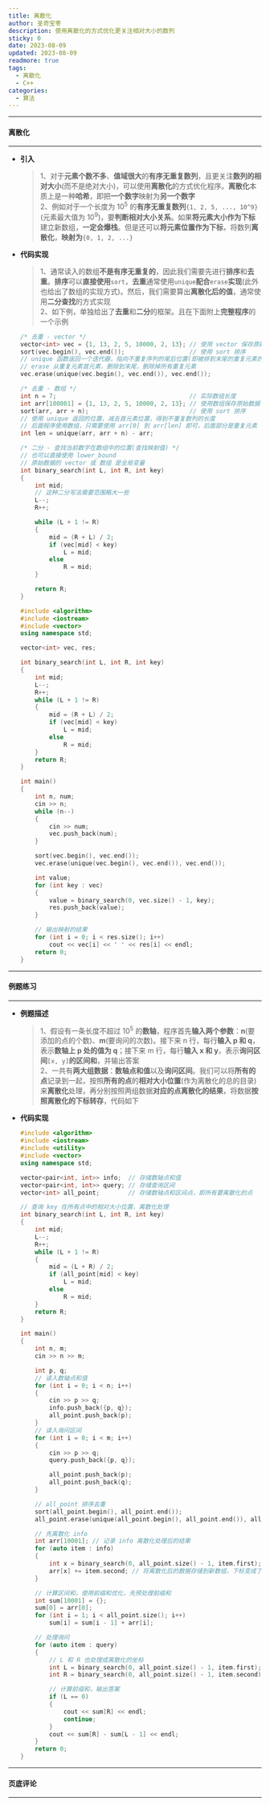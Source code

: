 ```yaml
---
title: 离散化
author: 圣奇宝枣
description: 使用离散化的方式优化更关注相对大小的数列
sticky: 0
date: 2023-08-09
updated: 2023-08-09
readmore: true
tags:
  - 离散化
  - C++
categories:
  - 算法
---
```


---

#### **离散化**

---

- **引入**

  > 1、对于**元素个数不多**、**值域很大**的**有序无重复数列**，且更关注**数列的相对大小**(而不是绝对大小)，可以使用**离散化**的方式优化程序。**离散化**本质上是一种**哈希**，即把**一个数字**映射为**另一个数字**  
  > 2、例如对于一个长度为 10<sup>5</sup> 的**有序无重复数列**`{1, 2, 5, ..., 10^9}`(元素最大值为 10<sup>9</sup>)，要**判断相对大小关系**。如果**将元素大小作为下标**建立新数组，**一定会爆栈**。但是还可以**将元素位置作为下标**，将数列**离散化**，**映射为**`{0, 1, 2, ...}`

<!-- more -->

- **代码实现**

  > 1、通常读入的数组**不是有序无重复的**，因此我们需要先进行**排序**和**去重**。**排序**可以**直接使用**`sort`，**去重**通常使用`unique`**配合**`erase`**实现**(此外也给出了数组的实现方式)。然后，我们需要算出**离散化后的值**，通常使用**二分查找**的方式实现  
  > 2、如下例，单独给出了**去重**和**二分**的框架。且在下面附上**完整程序**的一个示例

  ```cpp
  /* 去重 - vector */
  vector<int> vec = {1, 13, 2, 5, 10000, 2, 13}; // 使用 vector 保存原始数据
  sort(vec.begin(), vec.end());                  // 使用 sort 排序
  // unique 函数返回一个迭代器，指向不重复序列的尾后位置(即被排到末尾的重复元素的首元素位置)
  // erase 从重复元素首元素，删除到末尾，删除掉所有重复元素
  vec.erase(unique(vec.begin(), vec.end()), vec.end());

  /* 去重 - 数组 */
  int n = 7;                                     // 实际数组长度
  int arr[100001] = {1, 13, 2, 5, 10000, 2, 13}; // 使用数组保存原始数据
  sort(arr, arr + n);                            // 使用 sort 排序
  // 使用 unique 返回的位置，减去首元素位置，得到不重复数列的长度
  // 后面程序使用数组，只需要使用 arr[0] 到 arr[len] 即可，后面部分是重复元素
  int len = unique(arr, arr + n) - arr;

  /* 二分 - 查找当前数字在数组中的位置(查找映射值) */
  // 也可以直接使用 lower_bound
  // 原始数据的 vector 或 数组 是全局变量
  int binary_search(int L, int R, int key)
  {
      int mid;
      // 这种二分写法需要范围略大一些
      L--;
      R++;

      while (L + 1 != R)
      {
          mid = (R + L) / 2;
          if (vec[mid] < key)
              L = mid;
          else
              R = mid;
      }

      return R;
  }
  ```

  ```cpp
  #include <algorithm>
  #include <iostream>
  #include <vector>
  using namespace std;

  vector<int> vec, res;

  int binary_search(int L, int R, int key)
  {
      int mid;
      L--;
      R++;
      while (L + 1 != R)
      {
          mid = (R + L) / 2;
          if (vec[mid] < key)
              L = mid;
          else
              R = mid;
      }
      return R;
  }

  int main()
  {
      int n, num;
      cin >> n;
      while (n--)
      {
          cin >> num;
          vec.push_back(num);
      }

      sort(vec.begin(), vec.end());
      vec.erase(unique(vec.begin(), vec.end()), vec.end());

      int value;
      for (int key : vec)
      {
          value = binary_search(0, vec.size() - 1, key);
          res.push_back(value);
      }

      // 输出映射的结果
      for (int i = 0; i < res.size(); i++)
          cout << vec[i] << ' ' << res[i] << endl;
      return 0;
  }
  ```

---

#### **例题练习**

---

- **例题描述**

  > 1、假设有一条长度不超过 10<sup>5</sup> 的**数轴**，程序首先**输入两个参数**：**n**(要添加的点的个数)、**m**(要询问的次数)。接下来 n 行，每行**输入 p 和 q**，表示**数轴上 p 处的值为 q**；接下来 m 行，每行**输入 x 和 y**，表示**询问区间**`[x, y]`**的区间和**，并输出答案  
  > 2、一共有**两大组数据**：**数轴点和值**以及**询问区间**。我们可以将**所有的点**记录到一起，按照**所有的点**的**相对大小位置**(作为离散化的总的目录)来**离散化**处理，再分别按照两组数据**对应的点离散化的结果**，将数据**按照离散化的下标转存**，代码如下

- **代码实现**

  ```cpp
  #include <algorithm>
  #include <iostream>
  #include <utility>
  #include <vector>
  using namespace std;

  vector<pair<int, int>> info;  // 存储数轴点和值
  vector<pair<int, int>> query; // 存储查询区间
  vector<int> all_point;        // 存储数轴点和区间点，即所有要离散化的点

  // 查询 key 在所有点中的相对大小位置，离散化处理
  int binary_search(int L, int R, int key)
  {
      int mid;
      L--;
      R++;
      while (L + 1 != R)
      {
          mid = (L + R) / 2;
          if (all_point[mid] < key)
              L = mid;
          else
              R = mid;
      }
      return R;
  }

  int main()
  {
      int n, m;
      cin >> n >> m;

      int p, q;
      // 读入数轴点和值
      for (int i = 0; i < n; i++)
      {
          cin >> p >> q;
          info.push_back({p, q});
          all_point.push_back(p);
      }
      // 读入询问区间
      for (int i = 0; i < m; i++)
      {
          cin >> p >> q;
          query.push_back({p, q});

          all_point.push_back(p);
          all_point.push_back(q);
      }

      // all_point 排序去重
      sort(all_point.begin(), all_point.end());
      all_point.erase(unique(all_point.begin(), all_point.end()), all_point.end());

      // 先离散化 info
      int arr[10001]; // 记录 info 离散化处理后的结果
      for (auto item : info)
      {
          int x = binary_search(0, all_point.size() - 1, item.first); // 计算坐标离散化后的坐标
          arr[x] += item.second; // 将离散化后的数据存储到新数组，下标变成了离散化的下标
      }

      // 计算区间和，使用前缀和优化，先预处理前缀和
      int sum[10001] = {};
      sum[0] = arr[0];
      for (int i = 1; i < all_point.size(); i++)
          sum[i] = sum[i - 1] + arr[i];

      // 处理询问
      for (auto item : query)
      {
          // L 和 R 也处理成离散化的坐标
          int L = binary_search(0, all_point.size() - 1, item.first);
          int R = binary_search(0, all_point.size() - 1, item.second);

          // 计算前缀和，输出答案
          if (L == 0)
          {
              cout << sum[R] << endl;
              continue;
          }
          cout << sum[R] - sum[L - 1] << endl;
      }
      return 0;
  }
  ```

---

#### **页底评论**

---
